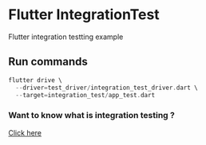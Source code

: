 # Flutter IntegrationTest

Flutter integration testting example

## Run commands

```dart
flutter drive \
  --driver=test_driver/integration_test_driver.dart \
  --target=integration_test/app_test.dart
```

### Want to know what is integration testing ?

[Click here](https://martinfowler.com/bliki/IntegrationTest.html)
